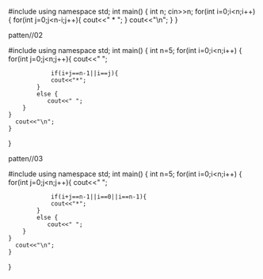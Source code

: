 #include<iostream>
using namespace std;
int main()
{
    int n;
    cin>>n;
    for(int i=0;i<n;i++){
        for(int j=0;j<n-i;j++){
            cout<<" * ";
        }
        cout<<"\n";
    }
}

patten//02

#include<iostream>
using namespace std;
int main()
{
    int n=5;
    for(int i=0;i<n;i++)
        {
            for(int j=0;j<n;j++){
                cout<<" ";
                
                if(i+j==n-1||i==j){
                cout<<"*";
            }
            else {
               cout<<" ";
        }
    }
      cout<<"\n";  
    }
    
}

patten//03

#include<iostream>
using namespace std;
int main()
{
    int n=5;
    for(int i=0;i<n;i++)
        {
            for(int j=0;j<n;j++){
                cout<<" ";
                
                if(i+j==n-1||i==0||i==n-1){
                cout<<"*";
            }
            else {
               cout<<" ";
        }
    }
      cout<<"\n";  
    }
    
}       
